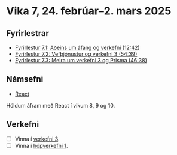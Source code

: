 # Vika 7, 24. febrúar–2. mars 2025

## Fyrirlestrar

- [Fyrirlestur 7.1: Aðeins um áfang og verkefni (12:42)](https://youtu.be/u3EsZNsWpnk)
- [Fyrirlestur 7.2: Vefþjónustur og verkefni 3 (54:39)](https://youtu.be/Fmg7wgQpcFE)
- [Fyrirlestur 7.3: Meira um verkefni 3 og Prisma (46:38)](https://youtu.be/A3idOsqO1io)

## Námsefni

- [React](../namsefni/17.react/)

Höldum áfram með React í vikum 8, 9 og 10.

## Verkefni

- [ ] Vinna í [verkefni 3](https://github.com/vefforritun/vef2-2025-v3).
- [ ] Vinna í [hópverkefni 1](https://github.com/vefforritun/vef2-2025-h1).
